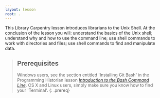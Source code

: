 ```yaml
---
layout: lesson
root: .
---
```

This Library Carpentry lesson introduces librarians to the Unix Shell.
At the conclusion of the lesson you will: understand the basics of the Unix shell;
understand why and how to use the command line;
use shell commands to work with directories and files;
use shell commands to find and manipulate data.

> ## Prerequisites
>
> Windows users, see the section entitled 'Installing Git Bash' in the Programming Historian lesson [*Introduction to the Bash Command Line*](http:/programminghistorian.org/lessons/intro-to-bash). OS X and Linux users, simply make sure you know how to find your 'Terminal'.
{: .prereq}
